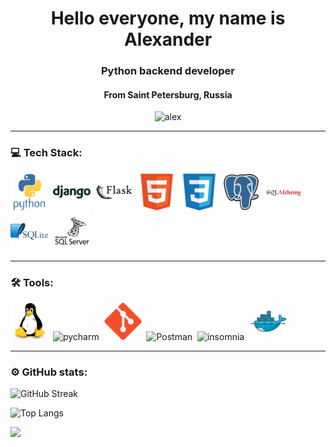 <h1 align="center">Hello everyone, my name is Alexander</h1>
<h3 align="center">Python backend developer</h3>
<h4 align="center">From Saint Petersburg, Russia</h4>

<p align="center"> <img src="https://media.tenor.com/NOYF3f82b_gAAAAC/programmer.gif" alt="alex" /> </p>

---

### 💻 Tech Stack:

<div>
  <img src="https://github.com/devicons/devicon/blob/master/icons/python/python-original-wordmark.svg" title="python" alt="python" width="60" height="60"/>&nbsp
  <img src="https://github.com/devicons/devicon/blob/master/icons/django/django-plain-wordmark.svg" title="django" alt="django" width="60" height="60"/>&nbsp
  <img src="https://github.com/devicons/devicon/blob/master/icons/flask/flask-original-wordmark.svg" title="flask" alt="flask" width="60" height="60"/>&nbsp
  <img src="https://github.com/devicons/devicon/blob/master/icons/html5/html5-original.svg" title="html5" alt="html5" width="60" height="60"/>&nbsp
  <img src="https://github.com/devicons/devicon/blob/master/icons/css3/css3-original.svg" title="css" alt="css" width="60" height="60"/>&nbsp
  <img src="https://github.com/devicons/devicon/blob/master/icons/postgresql/postgresql-original.svg" title="postgresql" alt="postgresql" width="60" height="60"/>&nbsp;
  <img src="https://github.com/devicons/devicon/blob/master/icons/sqlalchemy/sqlalchemy-original-wordmark.svg" title="SQLAlchemy" alt="SQLAlchemy" width="60" height="60"/>&nbsp;
  <img src="https://github.com/devicons/devicon/blob/master/icons/sqlite/sqlite-original-wordmark.svg" title="SQLite" alt="SQLite " width="60" height="60"/>&nbsp;
  <img src="https://github.com/devicons/devicon/blob/master/icons/microsoftsqlserver/microsoftsqlserver-plain-wordmark.svg" title="microsoftsqlserver" alt="microsoftsqlserver" width="60" height="60"/>&nbsp
</div>

---

### 🛠 Tools:

<div>
  <img src="https://github.com/devicons/devicon/blob/master/icons/linux/linux-original.svg" title="linux" alt="linux" width="60" height="60"/>&nbsp;
  <img src="https://upload.wikimedia.org/wikipedia/commons/thumb/1/1d/PyCharm_Icon.svg/120px-PyCharm_Icon.svg.png" title="pycharm" alt="pycharm" width="60" height="60"/>&nbsp;
  <img src="https://github.com/devicons/devicon/blob/master/icons/git/git-original.svg" title="git" alt="git" width="60" height="60"/>&nbsp
  <img src="https://media.trustradius.com/product-logos/Qa/P4/T1A83W5H538P-180x180.PNG" title="Postman" alt="Postman" width="60" height="60"/>&nbsp;
  <img src="https://www.svgrepo.com/show/353904/insomnia.svg" title="insomnia" alt="insomnia" width="60" height="60"/>&nbsp;
  <img src="https://github.com/devicons/devicon/blob/master/icons/docker/docker-original.svg" title="docker" alt="docker" width="60" height="60"/>&nbsp
</div>

--- 



### ⚙️ GitHub stats:

![GitHub Streak](http://github-readme-streak-stats.herokuapp.com?user=TheLordVier&theme=vue&locale=ru&date_format=j%20M%5B%20Y%5D)

![Top Langs](https://github-readme-stats-git-masterrstaa-rickstaa.vercel.app/api/top-langs/?username=TheLordVier&layout=compact&custom_title=Most%20used%20languages&langs_count=10&include_all_commits=true&hide_progress=false&theme=vue)

![](https://komarev.com/ghpvc/?username=TheLordVier)


[//]: # (<table>)

[//]: # (  <tr>)

[//]: # (    <td>)

[//]: # (      <img height="195px" align="right" alt="webDev's Github Languages" src="https://github-readme-stats-sigma-five.vercel.app/api/top-langs/?username=TheLordVier&layout=compact&theme=vision-friendly-dark" />)

[//]: # (    </td>)

[//]: # (  </tr>)

[//]: # (</table>)

[//]: # (<!-- Alexander Mikhailov -->)

[//]: # ([![GitHub stats]&#40;https://github-readme-stats.vercel.app/api?username=TheLordVier&show_icons=true&count_private=true&hide=prs,issues,contribs&#41;]&#40;https://github.com/your_username&#41;)

[//]: # ([![Top langs]&#40;https://github-readme-stats.vercel.app/api?username=TheLordVier&show_icons=true&count_private=true&hide=prs,issues,contribs&custom_title=My%20GitHub%20Stats&theme=radical&#41;]&#40;https://github.com/your_username&#41;)